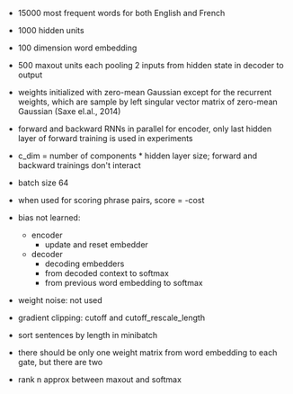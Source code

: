 - 15000 most frequent words for both English and French
- 1000 hidden units
- 100 dimension word embedding
- 500 maxout units each pooling 2 inputs from hidden state in decoder to output
- weights initialized with zero-mean Gaussian except for the recurrent weights, which are sample by left singular vector matrix of zero-mean Gaussian (Saxe el.al., 2014)
- forward and backward RNNs in parallel for encoder, only last hidden layer of forward training is used in experiments
- c_dim = number of components * hidden layer size; forward and backward trainings don't interact
- batch size 64
- when used for scoring phrase pairs, score = -cost

- bias not learned:
	- encoder
		- update and reset embedder
	- decoder
		- decoding embedders
		- from decoded context to softmax
		- from previous word embedding to softmax
- weight noise: not used
- gradient clipping: cutoff and cutoff_rescale_length
- sort sentences by length in minibatch
- there should be only one weight matrix from word embedding to each gate, but there are two
- rank n approx between maxout and softmax
